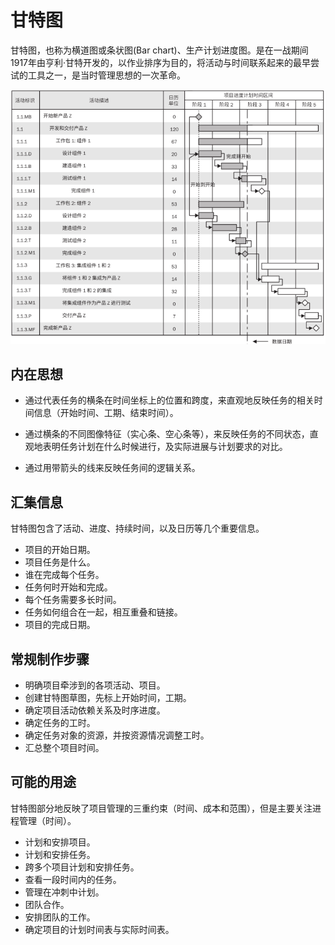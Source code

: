 # 甘特图

甘特图，也称为横道图或条状图(Bar chart)、生产计划进度图。是在一战期间1917年由亨利·甘特开发的，以作业排序为目的，将活动与时间联系起来的最早尝试的工具之一，是当时管理思想的一次革命。

![pm_schedule_plan](pm_schedule_plan.png)

## 内在思想

- 通过代表任务的横条在时间坐标上的位置和跨度，来直观地反映任务的相关时间信息（开始时间、工期、结束时间）。

- 通过横条的不同图像特征（实心条、空心条等），来反映任务的不同状态，直观地表明任务计划在什么时候进行，及实际进展与计划要求的对比。

- 通过用带箭头的线来反映任务间的逻辑关系。

## 汇集信息

甘特图包含了活动、进度、持续时间，以及日历等几个重要信息。

- 项目的开始日期。
- 项目任务是什么。
- 谁在完成每个任务。
- 任务何时开始和完成。
- 每个任务需要多长时间。
- 任务如何组合在一起，相互重叠和链接。
- 项目的完成日期。

## 常规制作步骤

- 明确项目牵涉到的各项活动、项目。
- 创建甘特图草图，先标上开始时间，工期。
- 确定项目活动依赖关系及时序进度。
- 确定任务的工时。
- 确定任务对象的资源，并按资源情况调整工时。
- 汇总整个项目时间。

## 可能的用途

甘特图部分地反映了项目管理的三重约束（时间、成本和范围），但是主要关注进程管理（时间）。

- 计划和安排项目。
- 计划和安排任务。
- 跨多个项目计划和安排任务。
- 查看一段时间内的任务。
- 管理在冲刺中计划。
- 团队合作。
- 安排团队的工作。
- 确定项目的计划时间表与实际时间表。

